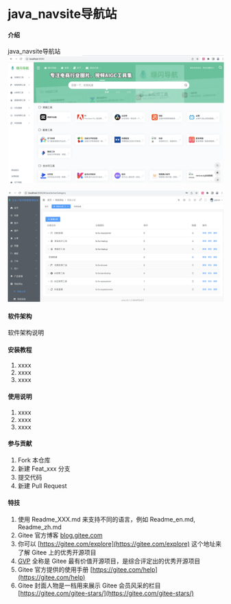 # java_navsite导航站

#### 介绍
java_navsite导航站
![输入图片说明](%E5%B1%8F%E5%B9%95%E5%BF%AB%E7%85%A7%202024-07-29%20%E4%B8%8A%E5%8D%8810.03.20.png)


![输入图片说明](%E5%B1%8F%E5%B9%95%E5%BF%AB%E7%85%A7%202024-07-29%20%E4%B8%8A%E5%8D%8810.15.34.png)
#### 软件架构
软件架构说明


#### 安装教程

1.  xxxx
2.  xxxx
3.  xxxx

#### 使用说明

1.  xxxx
2.  xxxx
3.  xxxx

#### 参与贡献

1.  Fork 本仓库
2.  新建 Feat_xxx 分支
3.  提交代码
4.  新建 Pull Request


#### 特技

1.  使用 Readme\_XXX.md 来支持不同的语言，例如 Readme\_en.md, Readme\_zh.md
2.  Gitee 官方博客 [blog.gitee.com](https://blog.gitee.com)
3.  你可以 [https://gitee.com/explore](https://gitee.com/explore) 这个地址来了解 Gitee 上的优秀开源项目
4.  [GVP](https://gitee.com/gvp) 全称是 Gitee 最有价值开源项目，是综合评定出的优秀开源项目
5.  Gitee 官方提供的使用手册 [https://gitee.com/help](https://gitee.com/help)
6.  Gitee 封面人物是一档用来展示 Gitee 会员风采的栏目 [https://gitee.com/gitee-stars/](https://gitee.com/gitee-stars/)
